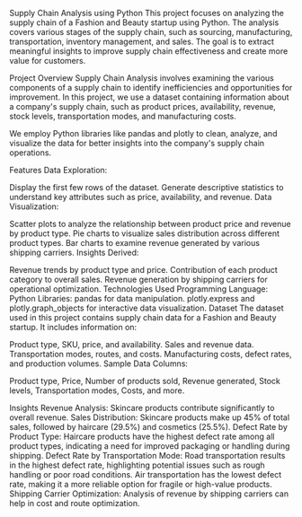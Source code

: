 Supply Chain Analysis using Python
This project focuses on analyzing the supply chain of a Fashion and Beauty startup using Python. The analysis covers various stages of the supply chain, such as sourcing, manufacturing, transportation, inventory management, and sales. The goal is to extract meaningful insights to improve supply chain effectiveness and create more value for customers.

Project Overview
Supply Chain Analysis involves examining the various components of a supply chain to identify inefficiencies and opportunities for improvement. In this project, we use a dataset containing information about a company's supply chain, such as product prices, availability, revenue, stock levels, transportation modes, and manufacturing costs.

We employ Python libraries like pandas and plotly to clean, analyze, and visualize the data for better insights into the company's supply chain operations.

Features
Data Exploration:

Display the first few rows of the dataset.
Generate descriptive statistics to understand key attributes such as price, availability, and revenue.
Data Visualization:

Scatter plots to analyze the relationship between product price and revenue by product type.
Pie charts to visualize sales distribution across different product types.
Bar charts to examine revenue generated by various shipping carriers.
Insights Derived:

Revenue trends by product type and price.
Contribution of each product category to overall sales.
Revenue generation by shipping carriers for operational optimization.
Technologies Used
Programming Language: Python
Libraries:
pandas for data manipulation.
plotly.express and plotly.graph_objects for interactive data visualization.
Dataset
The dataset used in this project contains supply chain data for a Fashion and Beauty startup. It includes information on:

Product type, SKU, price, and availability.
Sales and revenue data.
Transportation modes, routes, and costs.
Manufacturing costs, defect rates, and production volumes.
Sample Data Columns:

Product type, Price, Number of products sold, Revenue generated, Stock levels, Transportation modes, Costs, and more.

Insights
Revenue Analysis: Skincare products contribute significantly to overall revenue.
Sales Distribution: Skincare products make up 45% of total sales, followed by haircare (29.5%) and cosmetics (25.5%).
Defect Rate by Product Type:
Haircare products have the highest defect rate among all product types, indicating a need for improved packaging or handling during shipping.
Defect Rate by Transportation Mode:
Road transportation results in the highest defect rate, highlighting potential issues such as rough handling or poor road conditions.
Air transportation has the lowest defect rate, making it a more reliable option for fragile or high-value products.
Shipping Carrier Optimization: Analysis of revenue by shipping carriers can help in cost and route optimization.
